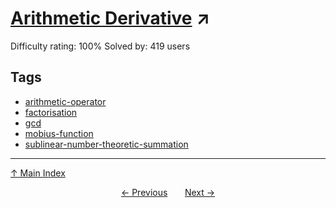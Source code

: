 # [Arithmetic Derivative](https://projecteuler.net/problem=484) ↗️

Difficulty rating: 100%
Solved by: 419 users
## Tags

- [arithmetic-operator](../tags/arithmetic-operator.md)
- [factorisation](../tags/factorisation.md)
- [gcd](../tags/gcd.md)
- [mobius-function](../tags/mobius-function.md)
- [sublinear-number-theoretic-summation](../tags/sublinear-number-theoretic-summation.md)



---

[↑ Main Index](../README.md)


<div align=center><a href='483.md'>← Previous</a> &nbsp;&nbsp; &nbsp;&nbsp;  <a href='485.md'>Next →</a></div>
